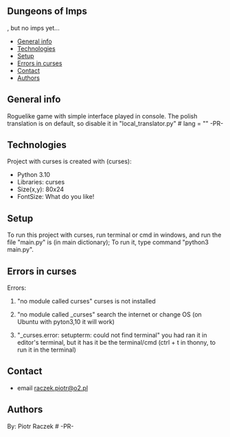 ## Dungeons of Imps
  , but no imps yet...
* [General info](#general-info)
* [Technologies](#technologies)
* [Setup](#setup)
* [Errors in curses](#errors-in-curses)
* [Contact](#contact)
* [Authors](#authors)

## General info
Roguelike game with simple interface played in console.
The polish translation is on default, so disable it in "local_translator.py" # lang = "" -PR-
	
## Technologies
Project with curses is created with (curses):
* Python 3.10
* Libraries: curses
* Size(x,y): 80x24
* FontSize: What do you like!
	
## Setup
To run this project with curses, run terminal or cmd in windows, and run the file "main.py" is (in main dictionary); To run it, type command "python3 main.py".
	
## Errors in curses
Errors:
  1. "no module called curses"
    curses is not installed

  2. "no module called _curses"
    search the internet or change OS (on Ubuntu with pyton3,10 it will work)

  3. "_curses.error: setupterm: could not find terminal"
    you had ran it in editor's terminal, but it has it be the terminal/cmd (ctrl + t in thonny, to run it in the terminal)

## Contact
* email raczek.piotr@o2.pl

## Authors
By: Piotr Raczek # -PR-

